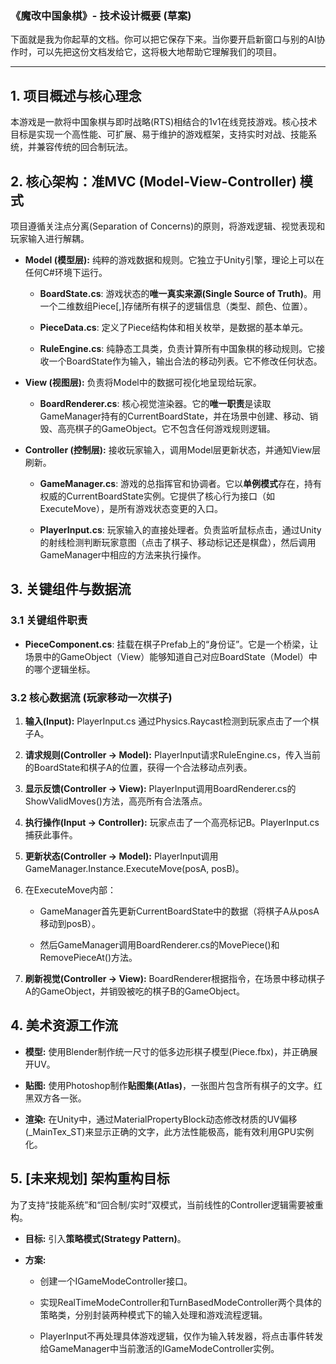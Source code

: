 ### **《魔改中国象棋》- 技术设计概要 (草案)**

下面就是我为你起草的文档。你可以把它保存下来。当你要开启新窗口与别的AI协作时，可以先把这份文档发给它，这将极大地帮助它理解我们的项目。

---

## **1. 项目概述与核心理念**

本游戏是一款将中国象棋与即时战略(RTS)相结合的1v1在线竞技游戏。核心技术目标是实现一个高性能、可扩展、易于维护的游戏框架，支持实时对战、技能系统，并兼容传统的回合制玩法。

## **2. 核心架构：准MVC (Model-View-Controller) 模式**

项目遵循关注点分离(Separation of Concerns)的原则，将游戏逻辑、视觉表现和玩家输入进行解耦。

- **Model (模型层):** 纯粹的游戏数据和规则。它独立于Unity引擎，理论上可以在任何C#环境下运行。
    
    - **BoardState.cs**: 游戏状态的**唯一真实来源(Single Source of Truth)**。用一个二维数组Piece[,]存储所有棋子的逻辑信息（类型、颜色、位置）。
        
    - **PieceData.cs**: 定义了Piece结构体和相关枚举，是数据的基本单元。
        
    - **RuleEngine.cs**: 纯静态工具类，负责计算所有中国象棋的移动规则。它接收一个BoardState作为输入，输出合法的移动列表。它不修改任何状态。
        
- **View (视图层):** 负责将Model中的数据可视化地呈现给玩家。
    
    - **BoardRenderer.cs**: 核心视觉渲染器。它的**唯一职责**是读取GameManager持有的CurrentBoardState，并在场景中创建、移动、销毁、高亮棋子的GameObject。它不包含任何游戏规则逻辑。
        
- **Controller (控制层):** 接收玩家输入，调用Model层更新状态，并通知View层刷新。
    
    - **GameManager.cs**: 游戏的总指挥官和协调者。它以**单例模式**存在，持有权威的CurrentBoardState实例。它提供了核心行为接口（如ExecuteMove），是所有游戏状态变更的入口。
        
    - **PlayerInput.cs**: 玩家输入的直接处理者。负责监听鼠标点击，通过Unity的射线检测判断玩家意图（点击了棋子、移动标记还是棋盘），然后调用GameManager中相应的方法来执行操作。
        

## **3. 关键组件与数据流**

### 3.1 关键组件职责

- **PieceComponent.cs**: 挂载在棋子Prefab上的“身份证”。它是一个桥梁，让场景中的GameObject（View）能够知道自己对应BoardState（Model）中的哪个逻辑坐标。
    

### 3.2 核心数据流 (玩家移动一次棋子)

1. **输入(Input):** PlayerInput.cs 通过Physics.Raycast检测到玩家点击了一个棋子A。
    
2. **请求规则(Controller -> Model):** PlayerInput请求RuleEngine.cs，传入当前的BoardState和棋子A的位置，获得一个合法移动点列表。
    
3. **显示反馈(Controller -> View):** PlayerInput调用BoardRenderer.cs的ShowValidMoves()方法，高亮所有合法落点。
    
4. **执行操作(Input -> Controller):** 玩家点击了一个高亮标记B。PlayerInput.cs捕获此事件。
    
5. **更新状态(Controller -> Model):** PlayerInput调用GameManager.Instance.ExecuteMove(posA, posB)。
    
6. 在ExecuteMove内部：
    
    - GameManager首先更新CurrentBoardState中的数据（将棋子A从posA移动到posB）。
        
    - 然后GameManager调用BoardRenderer.cs的MovePiece()和RemovePieceAt()方法。
        
7. **刷新视觉(Controller -> View):** BoardRenderer根据指令，在场景中移动棋子A的GameObject，并销毁被吃的棋子B的GameObject。
    

## **4. 美术资源工作流**

- **模型:** 使用Blender制作统一尺寸的低多边形棋子模型(Piece.fbx)，并正确展开UV。
    
- **贴图:** 使用Photoshop制作**贴图集(Atlas)**，一张图片包含所有棋子的文字。红黑双方各一张。
    
- **渲染:** 在Unity中，通过MaterialPropertyBlock动态修改材质的UV偏移(_MainTex_ST)来显示正确的文字，此方法性能极高，能有效利用GPU实例化。
    

## **5. [未来规划] 架构重构目标**

为了支持“技能系统”和“回合制/实时”双模式，当前线性的Controller逻辑需要被重构。

- **目标:** 引入**策略模式(Strategy Pattern)**。
    
- **方案:**
    
    - 创建一个IGameModeController接口。
        
    - 实现RealTimeModeController和TurnBasedModeController两个具体的策略类，分别封装两种模式下的输入处理和游戏流程逻辑。
        
    - PlayerInput不再处理具体游戏逻辑，仅作为输入转发器，将点击事件转发给GameManager中当前激活的IGameModeController实例。
